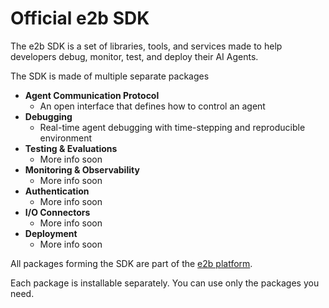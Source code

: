 # Official e2b SDK

The e2b SDK is a set of libraries, tools, and services made to help developers debug, monitor, test, and deploy their AI Agents.

The SDK is made of multiple separate packages
- **Agent Communication Protocol**
  - An open interface that defines how to control an agent
- **Debugging**
  - Real-time agent debugging with time-stepping and reproducible environment
- **Testing & Evaluations**
  - More info soon
- **Monitoring & Observability**
  - More info soon
- **Authentication**
  - More info soon
- **I/O Connectors**
  - More info soon
- **Deployment**
  - More info soon

All packages forming the SDK are part of the [e2b platform](https://e2b.dev).

Each package is installable separately. You can use only the packages you need.